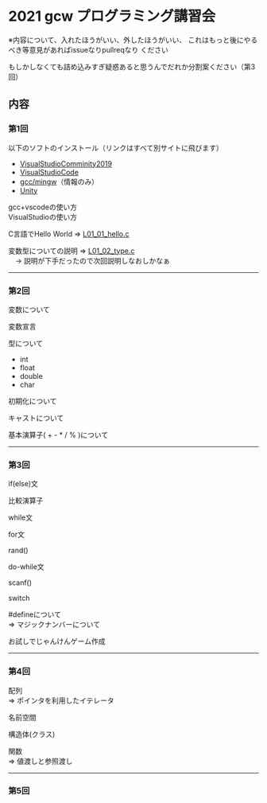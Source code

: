 # 2021 gcw プログラミング講習会

※内容について、入れたほうがいい、外したほうがいい、
これはもっと後にやるべき等意見があればissueなりpullreqなり
ください

もしかしなくても詰め込みすぎ疑惑あると思うんでだれか分割案ください（第3回）

## 内容

### 第1回

以下のソフトのインストール（リンクはすべて別サイトに飛びます）
- [VisualStudioComminity2019](https://visualstudio.microsoft.com/ja/downloads/)
- [VisualStudioCode](https://azure.microsoft.com/ja-jp/products/visual-studio-code/)
- [gcc/mingw](http://mingw-w64.org/doku.php/download/mingw-builds)（情報のみ）
- [Unity](https://unity3d.com/jp/get-unity/download)

gcc+vscodeの使い方<br>
VisualStudioの使い方

C言語でHello World => [L01_01_hello.c](L01_01_hello.c)

変数型についての説明 => [L01_02_type.c](L01_02_type.c)<br>
　-> 説明が下手だったので次回説明しなおしかなぁ

-----

### 第2回

変数について

変数宣言

型について
- int
- float
- double
- char

初期化について

キャストについて

基本演算子( + - * / % )について

-----

### 第3回

if(else)文

比較演算子

while文

for文

rand()

do-while文

scanf()

switch

#defineについて<br>
=> マジックナンバーについて

お試しでじゃんけんゲーム作成

-----

### 第4回

配列<br>
=> ポインタを利用したイテレータ


名前空間

構造体(クラス)

関数<br>
=> 値渡しと参照渡し

-----

### 第5回